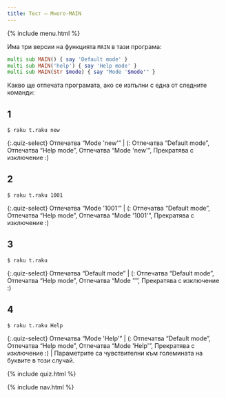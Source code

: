 ```yaml
---
title: Тест — Много-MAIN
---
```


{% include menu.html %}

Има три версии на функцията `MAIN` в тази програма:

```raku
multi sub MAIN() { say 'Default mode' }
multi sub MAIN('help') { say 'Help mode' }
multi sub MAIN(Str $mode) { say "Mode '$mode'" }
```

Какво ще отпечата програмата, ако се изпълни с една от следните команди:

## 1

```console
$ raku t.raku new
```

{:.quiz-select}
Отпечатва “Mode &apos;new&apos;” | (: Отпечатва “Default mode”, Отпечатва “Help mode”, Отпечатва “Mode &apos;new&apos;”, Прекратява с изключение :)

## 2

```console
$ raku t.raku 1001
```

{:.quiz-select}
Отпечатва “Mode &apos;1001&apos;” | (: Отпечатва “Default mode”, Отпечатва “Help mode”, Отпечатва “Mode &apos;1001&apos;”, Прекратява с изключение :)

## 3

```console
$ raku t.raku
```

{:.quiz-select}
Отпечатва “Default mode” | (: Отпечатва “Default mode”, Отпечатва “Help mode”, Отпечатва “Mode &apos;&apos;”, Прекратява с изключение :)

## 4

```console
$ raku t.raku Help
```

{:.quiz-select}
Отпечатва “Mode &apos;Help&apos;” | (: Отпечатва “Default mode”, Отпечатва “Help mode”, Отпечатва “Mode &apos;Help&apos;”, Прекратява с изключение :) | Параметрите са чувствителни към големината на буквите в този случай.

{% include quiz.html %}

{% include nav.html %}